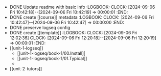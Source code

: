 - DONE Update readme with basic info
  :LOGBOOK:
  CLOCK: [2024-09-06 Fri 10:42:18]--[2024-09-06 Fri 10:42:19] =>  00:00:01
  :END:
- DONE create [[course]] metadata
  :LOGBOOK:
  CLOCK: [2024-09-06 Fri 10:42:47]--[2024-09-06 Fri 10:42:47] =>  00:00:00
  :END:
- DONE preserve logseq config
- DONE create [[template]]
  :LOGBOOK:
  CLOCK: [2024-09-06 Fri 12:02:36]
  CLOCK: [2024-09-06 Fri 12:20:18]--[2024-09-06 Fri 12:20:19] =>  00:00:01
  :END:
- [[unit-1-logseq]]
	- [[unit-1-logseq/book-1/00.Install]]
	- [[unit-1-logseq/book-1/01.Typical]]
	-
- [[unit-2-tutors]]